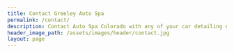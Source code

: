 ```yaml
---
title: Contact Greeley Auto Spa
permalink: /contact/
description: Contact Auto Spa Colorado with any of your car detailing needs.
header_image_path: /assets/images/header/contact.jpg
layout: page
---
```



